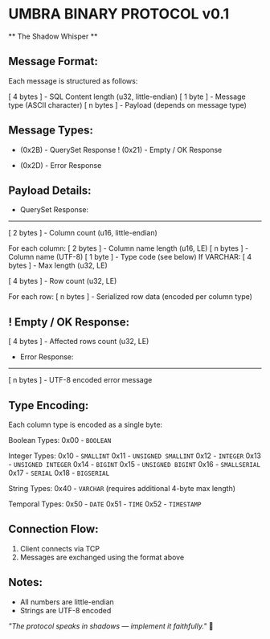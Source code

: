 # UMBRA BINARY PROTOCOL v0.1

** The Shadow Whisper **


Message Format:
---------------
Each message is structured as follows:

[ 4 bytes ] - SQL Content length (u32, little-endian)
[ 1 byte  ] - Message type (ASCII character)
[ n bytes ] - Payload (depends on message type)

Message Types:
--------------
+ (0x2B) - QuerySet Response
! (0x21) - Empty / OK Response
- (0x2D) - Error Response

Payload Details:
----------------

+ QuerySet Response:
--------------------
[ 2 bytes ] - Column count (u16, little-endian)

For each column:
  [ 2 bytes ] - Column name length (u16, LE)
  [ n bytes ] - Column name (UTF-8)
  [ 1 byte  ] - Type code (see below)
      If VARCHAR:
        [ 4 bytes ] - Max length (u32, LE)

[ 4 bytes ] - Row count (u32, LE)

For each row:
  [ n bytes ] - Serialized row data (encoded per column type)

! Empty / OK Response:
----------------------
[ 4 bytes ] - Affected rows count (u32, LE)

- Error Response:
-----------------
[ n bytes ] - UTF-8 encoded error message


Type Encoding:
--------------
Each column type is encoded as a single byte:

Boolean Types:
  0x00 - `BOOLEAN`

Integer Types:
  0x10 - `SMALLINT`
  0x11 - `UNSIGNED SMALLINT`
  0x12 - `INTEGER`
  0x13 - `UNSIGNED INTEGER`
  0x14 - `BIGINT`
  0x15 - `UNSIGNED BIGINT`
  0x16 - `SMALLSERIAL`
  0x17 - `SERIAL`
  0x18 - `BIGSERIAL`

String Types:
  0x40 - `VARCHAR` (requires additional 4-byte max length)

Temporal Types:
  0x50 - `DATE`
  0x51 - `TIME`
  0x52 - `TIMESTAMP`


Connection Flow:
----------------
1. Client connects via TCP
3. Messages are exchanged using the format above

Notes:
------
- All numbers are little-endian
- Strings are UTF-8 encoded

*"The protocol speaks in shadows — implement it faithfully."* 🦇

